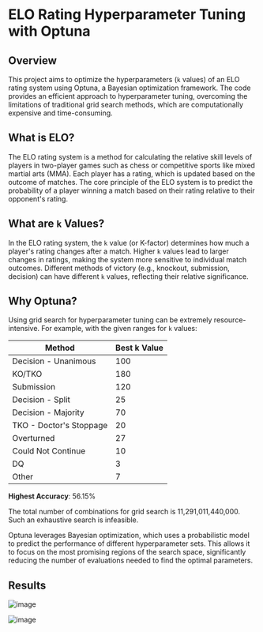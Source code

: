 # ELO Rating Hyperparameter Tuning with Optuna

## Overview

This project aims to optimize the hyperparameters (`k` values) of an ELO rating system using Optuna, a Bayesian optimization framework. The code provides an efficient approach to hyperparameter tuning, overcoming the limitations of traditional grid search methods, which are computationally expensive and time-consuming.

## What is ELO?

The ELO rating system is a method for calculating the relative skill levels of players in two-player games such as chess or competitive sports like mixed martial arts (MMA). Each player has a rating, which is updated based on the outcome of matches. The core principle of the ELO system is to predict the probability of a player winning a match based on their rating relative to their opponent's rating.

## What are `k` Values?

In the ELO rating system, the `k` value (or K-factor) determines how much a player's rating changes after a match. Higher `k` values lead to larger changes in ratings, making the system more sensitive to individual match outcomes. Different methods of victory (e.g., knockout, submission, decision) can have different `k` values, reflecting their relative significance.

## Why Optuna?

Using grid search for hyperparameter tuning can be extremely resource-intensive. For example, with the given ranges for `k` values:

| Method                | Best k Value |
|-----------------------|--------------|
| Decision - Unanimous  | 100          |
| KO/TKO                | 180          |
| Submission            | 120          |
| Decision - Split      | 25           |
| Decision - Majority   | 70           |
| TKO - Doctor's Stoppage | 20        |
| Overturned            | 27           |
| Could Not Continue    | 10           |
| DQ                    | 3            |
| Other                 | 7            |

**Highest Accuracy**: 56.15%

The total number of combinations for grid search is 11,291,011,440,000. Such an exhaustive search is infeasible.

Optuna leverages Bayesian optimization, which uses a probabilistic model to predict the performance of different hyperparameter sets. This allows it to focus on the most promising regions of the search space, significantly reducing the number of evaluations needed to find the optimal parameters.
## Results



![image](https://github.com/datamus/elo_rating_mma/assets/174767540/b32656c4-8799-4cd2-9fa5-61f5b8ad9770)

![image](https://github.com/datamus/elo_rating_mma/assets/174767540/b285dbc4-6d65-4329-85d1-7d7d239809e5)


